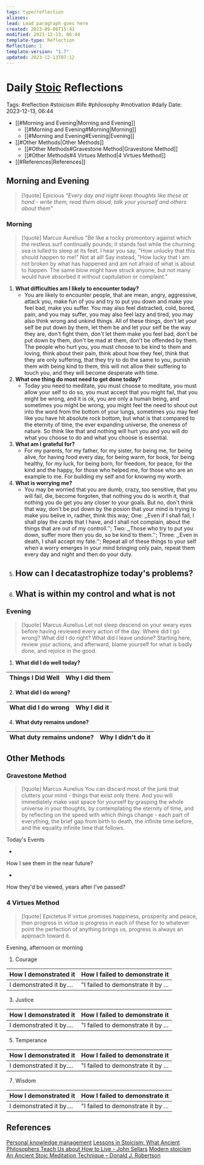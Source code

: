 ```yaml
---
tags: type/reflection
aliases: 
lead: Lead paragraph goes here
created: 2023-09-06T15:41
modified: 2023-12-13, 06:44
template-type: Reflection
Reflection: 1
template-version: "1.7"
updated: 2023-12-13T07:12
---
```



# Daily [Stoic](../SLIP-BOX/Stoicism.md) Reflections

Tags:  #reflection #stoicism #life #philosophy #motivation #daily 
Date: 2023-12-13, 06:44

- [[#Morning and Evening|Morning and Evening]]
	- [[#Morning and Evening#Morning|Morning]]
	- [[#Morning and Evening#Evening|Evening]]
- [[#Other Methods|Other Methods]]
	- [[#Other Methods#Gravestone Method|Gravestone Method]]
	- [[#Other Methods#4 Virtues Method|4 Virtues Method]]
- [[#References|References]]


## Morning and Evening

> [!quote] Epicious 
> _"Every day and night keep thoughts like these at hand - write them, read them aloud, talk your yourself and others about them"_

### Morning

> [!quote] Marcus Aurelius
> "Be like a rocky promontory against which the restless surf continually pounds; it stands fast while the churning sea is lulled to sleep at its feet. I hear you say, "How unlucky that this should happen to me!" Not at all! Say instead, "How lucky that I am not broken by what has happened and am not afraid of what is about to happen. The same blow might have struck anyone, but not many would have absorbed it without capitulation or complaint."

1. **What difficulties am I likely to encounter today?**
	- You are likely to encounter people, that are mean, angry, aggressive, attack you, make fun of you and try to put you down and make you feel bad, make you suffer. You may also feel distracted, cold, bored, pain, and you may suffer, you may also feel lazy and tired, you may also think wrong and unkind things. All of these things, don't let your self be put down by them, let them be and let your self be the way they are, don't fight them, don't let them make you feel bad, don't be put down by them, don't be mad at them, don't be offended by them. The people who hurt you, you must choose to be kind to them and loving, think about their pain, think about how they feel, think that they are only suffering, that they try to do the same to you, punish them with being kind to them, this will not allow their suffering to touch you, and they will become desperate with time.
2. **What one thing do most need to get done today?**
	- Today you need to meditate, you must choose to meditate, you must allow your self to do so, you must accept that you might fail, that you might be wrong, and it is ok, you are only a human being, and sometimes you might be wrong, you might feel the need to shout out into the word from the bottom of your lungs, sometimes you may feel like you have hit absolute rock bottom, but what is that compared to the eternity of time, the ever expanding universe, the oneness of nature. So think like that and nothing will hurt you and you will do what you choose to do and what you choose is essential. 
1. **What am I grateful for?**
	- For my parents, for my father, for my sister, for being me, for being alive, for having food every day, for being warm, for book, for being healthy, for my luck, for being born, for freedom, for peace, for the kind and the happy, for those who helped me, for those who are an example to me. For building my self and for knowing my worth. 
2. **What is worrying me?**
	- You may be worried that you are dumb, crazy, too sensitive, that you will fail, die, become forgoten, that nothing you do is worth it, that nothing you do get you any closer to your goals. But no, don't think that way, don't be put down by the posion that your mind is trying to make you belive in, radher, think this way; One: ,,Even if I shall fail, I shall play the cards that I have, and I shall not complain, about the things that are out of my controll.''; Two: ,,Those who try to put you down, suffer more then you do, so be kind to them.''; Three: ,,Even in death, I shall accept my fate.''; Repeat all of these things to your self when a worry emerges in your mind bringing only pain, repeat them every day and night and then do your duty. 
1. **How can I decatastrophize today's problems?**
	- 
2. **What is within my control and what is not**
	- 

### Evening

> [!quote] Marcus Aurelius
> Let not sleep descend on your weary eyes before having reviewed every action of the day. Where did I go wrong? What did I do right? What did I leave undone? Starting here, review your actions, and afterward, blame yourself for what is badly done, and rejoice in the good.

1. **What did I do well today?**

| Things I Did Well | Why I did them |
| ------------------- | ---------------- |

2. **What did I do wrong?**

| What did I do wrong | Why I did it |
| ------------------- | ---------------- |

4. **What duty remains undone?**

| What duty remains undone? | Why I didn't do it |
| ------------------- | ---------------- |

## Other Methods

### Gravestone Method

> [!quote] Marcus Aurelius
> You can discard most of the junk that clutters your mind - things that exist only there. And you will immediately make vast space for yourself by grasping the whole universe in your thoughts, by contemplating the eternity of time, and by reflecting on the speed with which things change - each part of everything, the brief gap from birth to death, the infinite time before, and the equality infinite time that follows. 

Today's Events 

-

How I see them in the near future? 

-

How they'd be viewed, years after I've passed?

### 4 Virtues Method

> [!quote] Epictetus 
> If virtue promises happiness, prosperity and peace, then progress in virtue is progress in each of these for to whatever point the perfection of anything brings us, progress is always an approach toward it.

Evening, afternoon or morning

1. Courage 

| How I demonstrated it  | How I failed to demonstrate it |
| ------------------- | ---------------- |
| I demonstrated it by....                 | "I failed to demonstrate it by ...              |

3. Justice

| How I demonstrated it  | How I failed to demonstrate it |
| ------------------- | ---------------- |
| I demonstrated it by....                 | "I failed to demonstrate it by ...             

5. Temperance

| How I demonstrated it  | How I failed to demonstrate it |
| ------------------- | ---------------- |
| I demonstrated it by....                 | "I failed to demonstrate it by ...             

7. Wisdom

| How I demonstrated it  | How I failed to demonstrate it |
| ------------------- | ---------------- |
| I demonstrated it by....                 | "I failed to demonstrate it by ...             

## References

[Personal knowledge management](Personal%20knowledge%20management.md)
[Lessons in Stoicism: What Ancient Philosophers Teach Us about How to Live - John Sellars](https://books.google.cz/books/about/Lessons_in_Stoicism.html?id=ky84zQEACAAJ&redir_esc=y)
[Modern stoicism](https://modernstoicism.com/)
[An Ancient Stoic Meditation Technique – Donald J. Robertson](https://donaldrobertson.name/2017/03/22/an-ancient-stoic-meditation-technique/)


